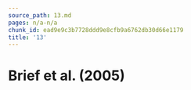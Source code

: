 ```yaml
---
source_path: 13.md
pages: n/a-n/a
chunk_id: ead9e9c3b7728ddd9e8cfb9a6762db30d66e1179
title: '13'
---
```

# Brief et al. (2005)
